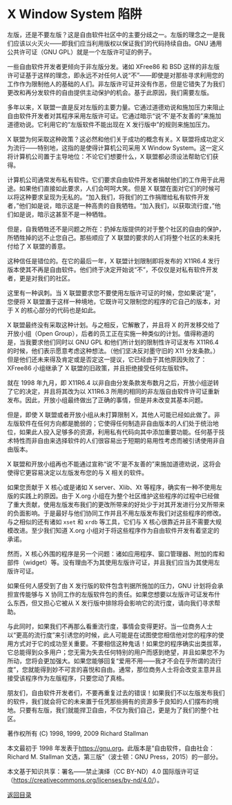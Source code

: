 # X Window System 陷阱

左版，还是不要左版？这是自由软件社区中的主要分歧之一。左版的理念之一是我们应该以火灭火——即我们应当利用版权以保证我们的代码持续自由。GNU 通用公共许可证（GNU GPL）就是一个左版许可证的例子。

一些自由软件开发者更倾向于非左版分发。诸如 XFree86 和 BSD 这样的非左版许可证基于这样的理念，即永远不对任何人说“不”——即使是对那些寻求利用您的工作作为限制他人的基础的人们。非左版许可证并没有作恶，但是它错失了为我们更改和再分发软件的自由提供主动保护的机会。基于此原因，我们需要左版。

多年以来，X 联盟一直是反对左版的主要力量。它通过道德劝说和施加压力来阻止自由软件开发者对其程序采用左版许可证。它通过暗示“说‘不’是不友善的”来施加道德劝说。它利用它的“左版软件不能出现在 X 发行版中”的规则来施加压力。

X 联盟为何采取这种政策？这必然和他们关于成功的概念有关。X 联盟将成功定义为流行——特别地，这指的是使得计算机公司采用 X Window System。这一定义将计算机公司置于主导地位：不论它们想要什么，X 联盟都必须设法帮助它们获得。

计算机公司通常发布私有软件。它们要求自由软件开发者捐献他们的工作用于此用途。如果他们直接如此要求，人们会呵呵大笑。但是 X 联盟在面对它们的时候可以将这种要求呈现为无私的。“加入我们，将我们的工作捐赠给私有软件开发者，”他们如是说，暗示这是一种高贵的自我牺牲。“加入我们，以获取流行度，”他们如是说，暗示这甚至不是一种牺牲。

但是，自我牺牲还不是问题之所在：扔掉左版提供的对于整个社区的自由的保护，所牺牲掉的远不止您自己。那些顺应了 X 联盟的要求的人们将整个社区的未来托付给了 X 联盟的善意。

这种信任是错位的。在它的最后一年，X 联盟计划限制即将发布的 X11R6.4 发行版本使其不再是自由软件。他们终于决定开始说“不”，不仅仅是对私有软件开发者，更是对我们的社区。

这里有一种讽刺。当 X 联盟要求您不要使用左版许可证的时候，您如果说“是”，您便将 X 联盟置于这样一种境地，它既许可又限制您的程序的它自己的版本，对于 X 的核心部分的代码也是如此。

X 联盟最终没有采取这种计划。与之相反，它解散了，并且将 X 的开发移交给了开放小组（Open Group），后者的员工正在实施一种类似的计划。值得称道的是，当我要求他们同时以 GNU GPL 和他们所计划的限制性许可证发布 X11R6.4 的时候，他们表示愿意考虑这种想法。（他们坚决反对墨守旧的 X11 分发条款。）但是他们还未来得及肯定或是否定这一提议，它已经由于其他原因失败了：XFree86 小组继承了 X 联盟的旧政策，并且拒绝接受任何左版软件。

就在 1998 年九月，即 X11R6.4 以非自由分发条款发布数月之后，开放小组逆转了它的决定，并且将其改为以 X11R6.3 所用的相同的非左版自由软件许可证重新发布。因此，开放小组最终做出了正确的事情，但是并未改变其基本问题。

但是，即使 X 联盟或者开放小组从未打算限制 X，其他人可能已经如此做了。非左版软件在任何方向都是脆弱的；它使得任何制造非自由版本的人们处于统治地位，如果此人投入足够多的资源，利用私有代码向其中添加重要功能。任何基于技术特性而非自由来选择软件的人们很容易出于短期的易用性考虑而被引诱使用非自由版本。

X 联盟和开放小组再也不能通过宣称“说‘不’是不友善的”来施加道德劝说，这将会使得它更容易决定以左版发布您的与 X 相关的软件。

如果您贡献于 X 核心或是诸如 X server、Xlib、Xt 等程序，确实有一种不使用左版的实践上的原因。由于 X.org 小组在为整个社区维护这些程序的过程中已经做了重大贡献，使用左版发布我们的更改所带来的好处少于对其开发进行分叉所带来的负面影响。于是最好与他们协同工作并且不用左版发布我们对这些程序的修改。与之相似的还有诸如 `xset` 和 `xrdb` 等工具，它们与 X 核心很靠近并且不需要大规模改进。至少我们知道 X.org 小组对于将这些程序作为自由软件开发有着坚定的承诺。

然而，X 核心外围的程序是另一个问题：诸如应用程序、窗口管理器、附加的库和部件（widget）等。没有理由不为其使用左版许可证，并且我们应当为其使用左版许可证。

如果任何人感受到了由 X 发行版的软件包含判据所施加的压力，GNU 计划将会承担宣传能够与 X 协同工作的左版软件包的责任。如果您想要以左版许可证发布什么东西，但又担心它被从 X 发行版中排除将会影响它的流行度，请向我们寻求帮助。

与此同时，如果我们不再那么看重流行度，事情会变得更好。当一位商务人士以“更高的流行度”来引诱您的时候，此人可能是在试图使您相信他对您的程序的使用方式对于它的成功至关重要。不要相信这种鬼话！如果您的程序确实出类拔萃，它总能得到众多用户；您无需为失去任何特别的用户而感到绝望，并且如果您不为所动，您将会更加强大。如果您能够回复“爱用不用——我才不会在乎所谓的流行度”，您就能得到妙不可言的喜悦和自由。通常，那位商务人士将会改变主意并且接受该程序作为左版程序，只要您动了真格。

朋友们，自由软件开发者们，不要再重复过去的错误！如果我们不以左版发布我们的软件，我们就会将它的未来置于任凭那些拥有的资源多于良知的人们摆布的境地。只要有左版，我们就能捍卫自由，不仅为我们自己，更是为了我们的整个社区。

著作权所有 (C) 1998, 1999, 2009 Richard Stallman

本文最初于 1998 年发表于<https://gnu.org>。此版本是“自由软件，自由社会：Richard M. Stallman 文选，第三版”（波士顿：GNU Press，2015）的一部分。

本文基于知识共享：署名——禁止演绎（CC BY-ND）4.0 国际版许可证（<https://creativecommons.org/licenses/by-nd/4.0/>）。

[返回目录](00_index.html)

